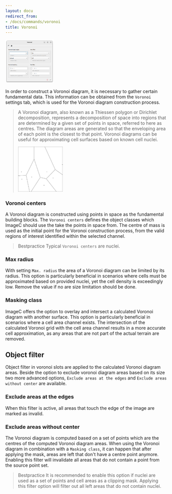 ```yaml
---
layout: docu
redirect_from:
- /docs/commands/voronoi
title: Voronoi
---
```


<a href="/images/commands/voronoi-screenshot.png" data-lightbox="image"><img src="/images/commands/voronoi-screenshot.png" style="width: 30%" alt="Loading ..."/></a>


In order to construct a Voronoi diagram, it is necessary to gather certain fundamental data. 
This information can be obtained from the `Voronoi` settings tab, which is used for the Voronoi diagram construction process.



> A Voronoi diagram, also known as a Thiessen polygon or Dirichlet decomposition, represents a decomposition of space into regions that are determined by a given set of points in space, referred to here as centres.
> The diagram areas are generated so that the enveloping area of each point is the closest to that point.
> Voronoi diagrams can be useful for approximating cell surfaces based on known cell nuclei.
> 
> <a href="/images/commands/voronoi-example.png" data-lightbox="image"><img src="/images/commands/voronoi-example.png" style="width: 30%" alt="Loading ..."/></a>


### Voronoi centers

A Voronoi diagram is constructed using points in space as the fundamental building blocks.
The `Voronoi centers` defines the object classes which ImageC should use the take the points in space from.
The centre of mass is used as the initial point for the Voronoi construction process, from the valid regions of interest identified within the selected channel.

> Bestpractice Typical `Voronoi centers` are nuclei.


### Max radius

With setting `Max. radius` the area of a Voronoi diagram can be limited by its radius.
This option is particularly beneficial in scenarios where cells must be approximated based on provided nuclei, yet the cell density is exceedingly low.
Remove the value if no are size limitation should be done.

### Masking class

ImageC offers the option to overlay and intersect a calculated Voronoi diagram with another surface.
This option is particularly beneficial in scenarios where a cell area channel exists.
The intersection of the calculated Voronoi grid with the cell area channel results in a more accurate cell approximation, as any areas that are not part of the actual terrain are removed.


## Object filter

Object filter in voronoi slots are applied to the calculated Voronoi diagram areas.
Beside the option to exclude voronoi diagram areas based on its size two more advanced options, `Exclude areas at the edges` and `Exclude areas without center` are available.

### Exclude areas at the edges

When this filter is active, all areas that touch the edge of the image are marked as invalid.

### Exclude areas without center

The Voronoi diagram is computed based on a set of points which are the centres of the computed Voronoi diagram areas.
When using the Voronoi diagram in combination with a `Masking class`, it can happen that after applying the mask, areas are left that don't have a centre point anymore.
Enabling this filter will invalidate all areas that do not contain a point from the source point set.

> Bestpractice It is recommended to enable this option if nuclei are used as a set of points and cell areas as a clipping mask. Applying this filter option will filter out all left areas that do not contain nuclei.